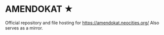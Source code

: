 # AMENDOKAT &#9733;

Official repository and file hosting for https://amendokat.neocities.org/
Also serves as a mirror.
